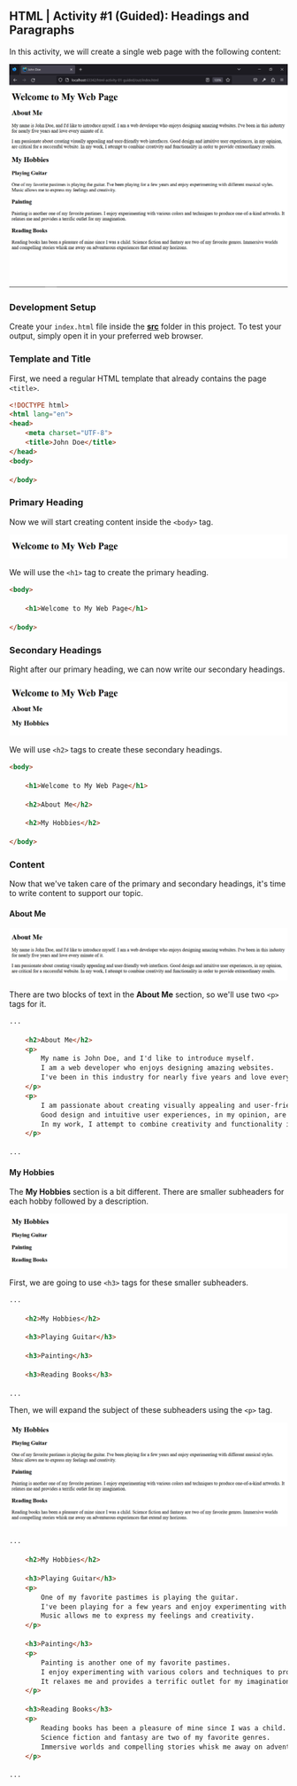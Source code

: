 ## HTML | Activity #1 (Guided): Headings and Paragraphs
In this activity, we will create a single web page with the following content:

![final-output](img/html-01--01-final-output.jpg)


### Development Setup
Create your `index.html` file inside the [**src**](/src) folder in this project.
To test your output, simply open it in your preferred web browser.


### Template and Title
First, we need a regular HTML template that already contains the page `<title>`.
```html
<!DOCTYPE html>
<html lang="en">
<head>
    <meta charset="UTF-8">
    <title>John Doe</title>
</head>
<body>
    
</body>
```


### Primary Heading
Now we will start creating content inside the `<body>` tag.

![primary-heading](img/html-01--02-primary-heading.jpg)

We will use the `<h1>` tag to create the primary heading.
```html
<body>

    <h1>Welcome to My Web Page</h1>

</body>
```


### Secondary Headings
Right after our primary heading, we can now write our secondary headings.

![secondary-headings](img/html-01--03-secondary-headings.jpg)

We will use `<h2>` tags to create these secondary headings.

```html
<body>

    <h1>Welcome to My Web Page</h1>

    <h2>About Me</h2>

    <h2>My Hobbies</h2>

</body>
```


### Content
Now that we've taken care of the primary and secondary headings,
it's time to write content to support our topic.

#### About Me
![about-me-section](img/html-01--04-about-me-section.jpg)


There are two blocks of text in the **About Me** section,
so we'll use two `<p>` tags for it.

```html
...

    <h2>About Me</h2>
    <p>
        My name is John Doe, and I'd like to introduce myself.
        I am a web developer who enjoys designing amazing websites.
        I've been in this industry for nearly five years and love every minute of it.
    </p>
    <p>
        I am passionate about creating visually appealing and user-friendly web interfaces.
        Good design and intuitive user experiences, in my opinion, are critical for a successful website.
        In my work, I attempt to combine creativity and functionality in order to provide extraordinary results.
    </p>

...
```

#### My Hobbies
The **My Hobbies** section is a bit different.
There are smaller subheaders for each hobby followed by a description.

![my-hobbies-subheaders](img/html-01--05-my-hobbies-subheaders.jpg)

First, we are going to use `<h3>` tags for these smaller subheaders.

```html
...

    <h2>My Hobbies</h2>

    <h3>Playing Guitar</h3>

    <h3>Painting</h3>

    <h3>Reading Books</h3>

...
```
Then, we will expand the subject of these subheaders using the `<p>` tag.

![my-hobbies-content](img/html-01--06-my-hobbies-content.jpg)


```html
...

    <h2>My Hobbies</h2>

    <h3>Playing Guitar</h3>
    <p>
        One of my favorite pastimes is playing the guitar.
        I've been playing for a few years and enjoy experimenting with different musical styles.
        Music allows me to express my feelings and creativity.
    </p>

    <h3>Painting</h3>
    <p>
        Painting is another one of my favorite pastimes.
        I enjoy experimenting with various colors and techniques to produce one-of-a-kind artworks.
        It relaxes me and provides a terrific outlet for my imagination.
    </p>

    <h3>Reading Books</h3>
    <p>
        Reading books has been a pleasure of mine since I was a child.
        Science fiction and fantasy are two of my favorite genres.
        Immersive worlds and compelling stories whisk me away on adventurous experiences that extend my horizons.
    </p>

...
```
